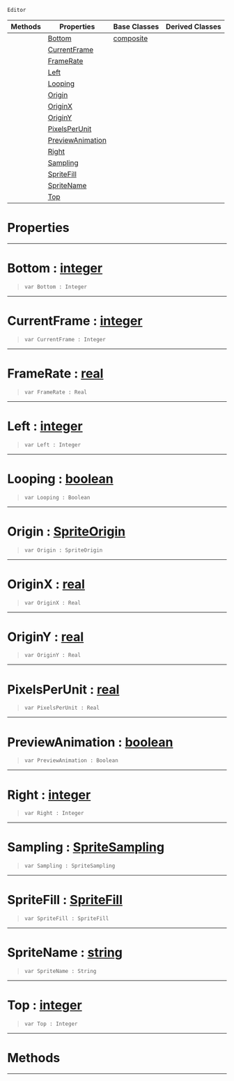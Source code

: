  `Editor`

|Methods|Properties|Base Classes|Derived Classes|
|---|---|---|---|
| |[ Bottom](https://github.com/PlasmaEngine/PlasmaDocs/tree/master/docs/C%2B%2B/code_reference/class_reference/spritesourceeditor.markdown#bottom-plasma-engine-docum)|[composite](https://github.com/PlasmaEngine/PlasmaDocs/tree/master/docs/C%2B%2B/code_reference/class_reference/composite.markdown)| |
| |[ CurrentFrame](https://github.com/PlasmaEngine/PlasmaDocs/tree/master/docs/C%2B%2B/code_reference/class_reference/spritesourceeditor.markdown#currentframe-plasma-engine)| | |
| |[ FrameRate](https://github.com/PlasmaEngine/PlasmaDocs/tree/master/docs/C%2B%2B/code_reference/class_reference/spritesourceeditor.markdown#framerate-plasma-engine-do)| | |
| |[ Left](https://github.com/PlasmaEngine/PlasmaDocs/tree/master/docs/C%2B%2B/code_reference/class_reference/spritesourceeditor.markdown#left-plasma-engine-documen)| | |
| |[ Looping](https://github.com/PlasmaEngine/PlasmaDocs/tree/master/docs/C%2B%2B/code_reference/class_reference/spritesourceeditor.markdown#looping-plasma-engine-docu)| | |
| |[ Origin](https://github.com/PlasmaEngine/PlasmaDocs/tree/master/docs/C%2B%2B/code_reference/class_reference/spritesourceeditor.markdown#origin-plasma-engine-docum)| | |
| |[ OriginX](https://github.com/PlasmaEngine/PlasmaDocs/tree/master/docs/C%2B%2B/code_reference/class_reference/spritesourceeditor.markdown#originx-plasma-engine-docu)| | |
| |[ OriginY](https://github.com/PlasmaEngine/PlasmaDocs/tree/master/docs/C%2B%2B/code_reference/class_reference/spritesourceeditor.markdown#originy-plasma-engine-docu)| | |
| |[ PixelsPerUnit](https://github.com/PlasmaEngine/PlasmaDocs/tree/master/docs/C%2B%2B/code_reference/class_reference/spritesourceeditor.markdown#pixelsperunit-plasma-engin)| | |
| |[ PreviewAnimation](https://github.com/PlasmaEngine/PlasmaDocs/tree/master/docs/C%2B%2B/code_reference/class_reference/spritesourceeditor.markdown#previewanimation-plasma-en)| | |
| |[ Right](https://github.com/PlasmaEngine/PlasmaDocs/tree/master/docs/C%2B%2B/code_reference/class_reference/spritesourceeditor.markdown#right-plasma-engine-docume)| | |
| |[ Sampling](https://github.com/PlasmaEngine/PlasmaDocs/tree/master/docs/C%2B%2B/code_reference/class_reference/spritesourceeditor.markdown#sampling-plasma-engine-doc)| | |
| |[ SpriteFill](https://github.com/PlasmaEngine/PlasmaDocs/tree/master/docs/C%2B%2B/code_reference/class_reference/spritesourceeditor.markdown#spritefill-plasma-engine-d)| | |
| |[ SpriteName](https://github.com/PlasmaEngine/PlasmaDocs/tree/master/docs/C%2B%2B/code_reference/class_reference/spritesourceeditor.markdown#spritename-plasma-engine-d)| | |
| |[ Top](https://github.com/PlasmaEngine/PlasmaDocs/tree/master/docs/C%2B%2B/code_reference/class_reference/spritesourceeditor.markdown#top-plasma-engine-document)| | |


 #  Properties


---  
 #  Bottom : [integer](https://github.com/PlasmaEngine/PlasmaDocs/tree/master/docs/C%2B%2B/code_reference/lightning_base_types/integer.markdown)

> 
> ``` lang=cpp, name=Lightning
> var Bottom : Integer


---  
 #  CurrentFrame : [integer](https://github.com/PlasmaEngine/PlasmaDocs/tree/master/docs/C%2B%2B/code_reference/lightning_base_types/integer.markdown)

> 
> ``` lang=cpp, name=Lightning
> var CurrentFrame : Integer


---  
 #  FrameRate : [real](https://github.com/PlasmaEngine/PlasmaDocs/tree/master/docs/C%2B%2B/code_reference/lightning_base_types/real.markdown)

> 
> ``` lang=cpp, name=Lightning
> var FrameRate : Real


---  
 #  Left : [integer](https://github.com/PlasmaEngine/PlasmaDocs/tree/master/docs/C%2B%2B/code_reference/lightning_base_types/integer.markdown)

> 
> ``` lang=cpp, name=Lightning
> var Left : Integer


---  
 #  Looping : [boolean](https://github.com/PlasmaEngine/PlasmaDocs/tree/master/docs/C%2B%2B/code_reference/lightning_base_types/boolean.markdown)

> 
> ``` lang=cpp, name=Lightning
> var Looping : Boolean


---  
 #  Origin : [SpriteOrigin](https://github.com/PlasmaEngine/PlasmaDocs/tree/master/docs/C%2B%2B/code_reference/enum_reference.markdown#spriteorigin)

> 
> ``` lang=cpp, name=Lightning
> var Origin : SpriteOrigin


---  
 #  OriginX : [real](https://github.com/PlasmaEngine/PlasmaDocs/tree/master/docs/C%2B%2B/code_reference/lightning_base_types/real.markdown)

> 
> ``` lang=cpp, name=Lightning
> var OriginX : Real


---  
 #  OriginY : [real](https://github.com/PlasmaEngine/PlasmaDocs/tree/master/docs/C%2B%2B/code_reference/lightning_base_types/real.markdown)

> 
> ``` lang=cpp, name=Lightning
> var OriginY : Real


---  
 #  PixelsPerUnit : [real](https://github.com/PlasmaEngine/PlasmaDocs/tree/master/docs/C%2B%2B/code_reference/lightning_base_types/real.markdown)

> 
> ``` lang=cpp, name=Lightning
> var PixelsPerUnit : Real


---  
 #  PreviewAnimation : [boolean](https://github.com/PlasmaEngine/PlasmaDocs/tree/master/docs/C%2B%2B/code_reference/lightning_base_types/boolean.markdown)

> 
> ``` lang=cpp, name=Lightning
> var PreviewAnimation : Boolean


---  
 #  Right : [integer](https://github.com/PlasmaEngine/PlasmaDocs/tree/master/docs/C%2B%2B/code_reference/lightning_base_types/integer.markdown)

> 
> ``` lang=cpp, name=Lightning
> var Right : Integer


---  
 #  Sampling : [SpriteSampling](https://github.com/PlasmaEngine/PlasmaDocs/tree/master/docs/C%2B%2B/code_reference/enum_reference.markdown#spritesampling)

> 
> ``` lang=cpp, name=Lightning
> var Sampling : SpriteSampling


---  
 #  SpriteFill : [SpriteFill](https://github.com/PlasmaEngine/PlasmaDocs/tree/master/docs/C%2B%2B/code_reference/enum_reference.markdown#spritefill)

> 
> ``` lang=cpp, name=Lightning
> var SpriteFill : SpriteFill


---  
 #  SpriteName : [string](https://github.com/PlasmaEngine/PlasmaDocs/tree/master/docs/C%2B%2B/code_reference/lightning_base_types/string.markdown)

> 
> ``` lang=cpp, name=Lightning
> var SpriteName : String


---  
 #  Top : [integer](https://github.com/PlasmaEngine/PlasmaDocs/tree/master/docs/C%2B%2B/code_reference/lightning_base_types/integer.markdown)

> 
> ``` lang=cpp, name=Lightning
> var Top : Integer


---  
 #  Methods


---  
 

 